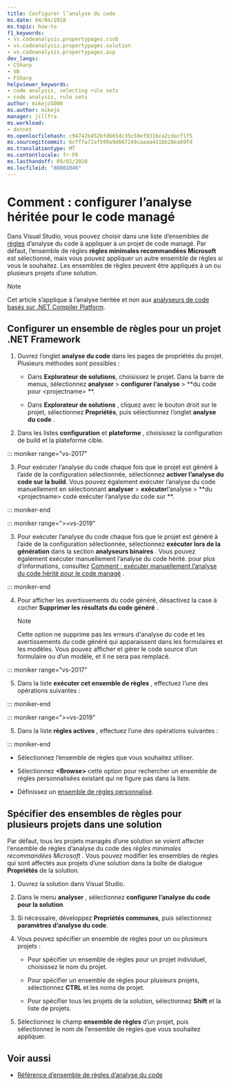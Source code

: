 ```yaml
---
title: Configurer l’analyse du code
ms.date: 04/04/2018
ms.topic: how-to
f1_keywords:
- vs.codeanalysis.propertypages.csvb
- vs.codeanalysis.propertypages.solution
- vs.codeanalysis.propertypages.asp
dev_langs:
- CSharp
- VB
- FSharp
helpviewer_keywords:
- code analysis, selecting rule sets
- code analysis, rule sets
author: mikejo5000
ms.author: mikejo
manager: jillfra
ms.workload:
- dotnet
ms.openlocfilehash: c94742b452bfd665dc35c59ef831bca2cdacf1f5
ms.sourcegitcommit: 6cfffa72af599a9d667249caaaa411bb28ea69fd
ms.translationtype: MT
ms.contentlocale: fr-FR
ms.lasthandoff: 09/02/2020
ms.locfileid: "88801046"
---
```

# <a name="how-to-configure-legacy-analysis-for-managed-code"></a>Comment : configurer l’analyse héritée pour le code managé

Dans Visual Studio, vous pouvez choisir dans une liste d’ensembles de [règles](../code-quality/rule-set-reference.md) d’analyse du code à appliquer à un projet de code managé. Par défaut, l’ensemble de règles **règles minimales recommandées Microsoft** est sélectionné, mais vous pouvez appliquer un autre ensemble de règles si vous le souhaitez. Les ensembles de règles peuvent être appliqués à un ou plusieurs projets d’une solution.

> [!NOTE]
> Cet article s’applique à l’analyse héritée et non aux [analyseurs de code basés sur .NET Compiler Platform](use-roslyn-analyzers.md).

## <a name="configure-a-rule-set-for-a-net-framework-project"></a>Configurer un ensemble de règles pour un projet .NET Framework

1. Ouvrez l’onglet **analyse du code** dans les pages de propriétés du projet. Plusieurs méthodes sont possibles :

   - Dans **Explorateur de solutions**, choisissez le projet. Dans la barre de menus, sélectionnez **analyser**  >  **configurer l’analyse**  >  **du code pour \<projectname> **.

   - Dans **Explorateur de solutions** , cliquez avec le bouton droit sur le projet, sélectionnez **Propriétés**, puis sélectionnez l’onglet **analyse du code** .

2. Dans les listes **configuration** et **plateforme** , choisissez la configuration de build et la plateforme cible.

::: moniker range="vs-2017"

3. Pour exécuter l’analyse du code chaque fois que le projet est généré à l’aide de la configuration sélectionnée, sélectionnez **activer l’analyse du code sur la build**. Vous pouvez également exécuter l’analyse du code manuellement en sélectionnant **analyser**  >  **exécuter**l’analyse  >  **du \<projectname> code exécuter l’analyse du code sur **.

::: moniker-end

::: moniker range=">=vs-2019"

3. Pour exécuter l’analyse du code chaque fois que le projet est généré à l’aide de la configuration sélectionnée, sélectionnez **exécuter lors de la génération** dans la section **analyseurs binaires** . Vous pouvez également exécuter manuellement l’analyse du code hérité. pour plus d’informations, consultez [Comment : exécuter manuellement l’analyse du code hérité pour le code managé](how-to-run-legacy-code-analysis-manually-for-managed-code.md) .

::: moniker-end

4. Pour afficher les avertissements du code généré, désactivez la case à cocher **Supprimer les résultats du code généré** .

    > [!NOTE]
    > Cette option ne supprime pas les erreurs d'analyse du code et les avertissements du code généré qui apparaissent dans les formulaires et les modèles. Vous pouvez afficher et gérer le code source d’un formulaire ou d’un modèle, et il ne sera pas remplacé.

::: moniker range="vs-2017"

5. Dans la liste **exécuter cet ensemble de règles** , effectuez l’une des opérations suivantes :

::: moniker-end

::: moniker range=">=vs-2019"

5. Dans la liste **règles actives** , effectuez l’une des opérations suivantes :

::: moniker-end

   - Sélectionnez l’ensemble de règles que vous souhaitez utiliser.

   - Sélectionnez **\<Browse>** cette option pour rechercher un ensemble de règles personnalisées existant qui ne figure pas dans la liste.

   - Définissez un [ensemble de règles personnalisé](../code-quality/how-to-create-a-custom-rule-set.md).

## <a name="specify-rule-sets-for-multiple-projects-in-a-solution"></a>Spécifier des ensembles de règles pour plusieurs projets dans une solution

Par défaut, tous les projets managés d’une solution se voient affecter l’ensemble de règles d’analyse du code des *règles minimales recommandées Microsoft* . Vous pouvez modifier les ensembles de règles qui sont affectés aux projets d’une solution dans la boîte de dialogue **Propriétés** de la solution.

1. Ouvrez la solution dans Visual Studio.

2. Dans le menu **analyser** , sélectionnez **configurer l’analyse du code pour la solution**.

3. Si nécessaire, développez **Propriétés communes**, puis sélectionnez **paramètres d’analyse du code**.

4. Vous pouvez spécifier un ensemble de règles pour un ou plusieurs projets :

    - Pour spécifier un ensemble de règles pour un projet individuel, choisissez le nom du projet.

    - Pour spécifier un ensemble de règles pour plusieurs projets, sélectionnez **CTRL** et les noms de projet.

    - Pour spécifier tous les projets de la solution, sélectionnez **Shift** et la liste de projets.

5. Sélectionnez le champ **ensemble de règles** d’un projet, puis sélectionnez le nom de l’ensemble de règles que vous souhaitez appliquer.

## <a name="see-also"></a>Voir aussi

- [Référence d’ensemble de règles d’analyse du code](../code-quality/rule-set-reference.md)
